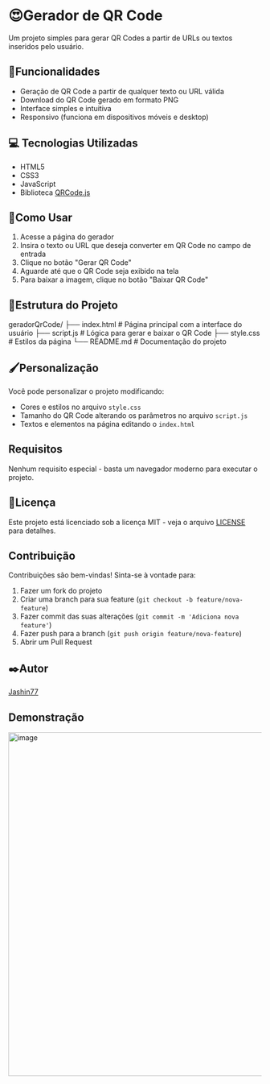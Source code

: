 # 😍Gerador de QR Code

Um projeto simples para gerar QR Codes a partir de URLs ou textos inseridos pelo usuário.

## 🧮Funcionalidades

- Geração de QR Code a partir de qualquer texto ou URL válida
- Download do QR Code gerado em formato PNG
- Interface simples e intuitiva
- Responsivo (funciona em dispositivos móveis e desktop)

## 💻 Tecnologias Utilizadas

- HTML5
- CSS3
- JavaScript
- Biblioteca [QRCode.js](https://davidshimjs.github.io/qrcodejs/)

## 🤔Como Usar

1. Acesse a página do gerador
2. Insira o texto ou URL que deseja converter em QR Code no campo de entrada
3. Clique no botão "Gerar QR Code"
4. Aguarde até que o QR Code seja exibido na tela
5. Para baixar a imagem, clique no botão "Baixar QR Code"

## 📒Estrutura do Projeto
geradorQrCode/
├── index.html # Página principal com a interface do usuário
├── script.js # Lógica para gerar e baixar o QR Code
├── style.css # Estilos da página
└── README.md # Documentação do projeto


## 🖌️Personalização

Você pode personalizar o projeto modificando:

- Cores e estilos no arquivo `style.css`
- Tamanho do QR Code alterando os parâmetros no arquivo `script.js`
- Textos e elementos na página editando o `index.html`

## Requisitos

Nenhum requisito especial - basta um navegador moderno para executar o projeto.

## 🧾Licença

Este projeto está licenciado sob a licença MIT - veja o arquivo [LICENSE](LICENSE) para detalhes.

## Contribuição

Contribuições são bem-vindas! Sinta-se à vontade para:

1. Fazer um fork do projeto
2. Criar uma branch para sua feature (`git checkout -b feature/nova-feature`)
3. Fazer commit das suas alterações (`git commit -m 'Adiciona nova feature'`)
4. Fazer push para a branch (`git push origin feature/nova-feature`)
5. Abrir um Pull Request

## ✒️Autor

[Jashin77](https://github.com/Jashin77)

## Demonstração

<img width="815" height="683" alt="image" src="https://github.com/user-attachments/assets/0f1ef5d3-9bf5-4edd-90a4-fabb3d2c1fb7" />

